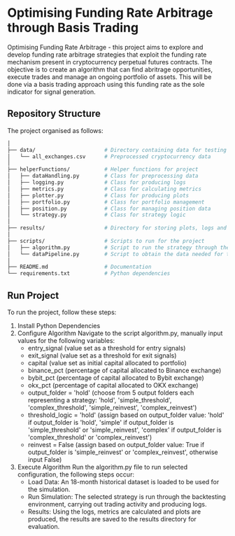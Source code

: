 # Optimising Funding Rate Arbitrage through Basis Trading

Optimising Funding Rate Arbitrage - this project aims to explore and develop funding rate arbitrage strategies that exploit the funding rate mechanism present in cryptocurrency perpetual futures contracts. The objective is to create an algorithm that can find abritrage opportunities, execute trades and manage an ongoing portfolio of assets. This will be done via a basis trading approach using this funding rate as the sole indicator for signal generation.

## Repository Structure
The project organised as follows:

```bash
│
├── data/                      # Directory containing data for testing
│   └── all_exchanges.csv      # Preprocessed cryptocurrency data
│
├── helperFunctions/           # Helper functions for project
│   ├── dataHandling.py        # Class for preprocessing data
│   ├── logging.py             # Class for producing logs
│   ├── metrics.py             # Class for calculating metrics
│   ├── plotter.py             # Class for producing plots
│   ├── portfolio.py           # Class for portfolio management
│   ├── position.py            # Class for managing position data
│   └── strategy.py            # Class for strategy logic
│
├── results/                   # Directory for storing plots, logs and metrics
│
├── scripts/                   # Scripts to run for the project
│   ├── algorithm.py           # Script to run the strategy through the simulation
│   └── dataPipeline.py        # Script to obtain the data needed for the simulation
│
├── README.md                  # Documentation
└── requirements.txt           # Python dependencies
```

## Run Project
To run the project, follow these steps:
1. Install Python Dependencies
2. Configure Algorithm
Navigate to the script algorithm.py, manually input values for the following variables:
    - entry_signal (value set as a threshold for entry signals)
    - exit_signal (value set as a threshold for exit signals)
    - capital (value set as initial capital allocated to portfolio)
    - binance_pct (percentage of capital allocated to Binance exchange)
    - bybit_pct (percentage of capital allocated to Bybit exchange)
    - okx_pct (percentage of capital allocated to OKX exchange)
    - output_folder = 'hold' (choose from 5 output folders each representing a strategy: 'hold', 'simple_threshold', 'complex_threshold', 'simple_reinvest', 'complex_reinvest')
    - threshold_logic = 'hold' (assign based on output_folder value: 'hold' if output_folder is 'hold', 'simple' if output_folder is 'simple_threshold' or 'simple_reinvest', 'complex' if output_folder is 'complex_threshold' or 'complex_reinvest')
    - reinvest = False (assign based on output_folder value: True if output_folder is 'simple_reinvest' or 'complex_reinvest', otherwise input False)
3. Execute Algorithm
Run the algorithm.py file to run selected configuration, the following steps occur:
    - Load Data: An 18-month historical dataset is loaded to be used for the simulation.
    - Run Simulation: The selected strategy is run through the backtesting environment, carrying out trading activity and producing logs.
    - Results: Using the logs, metrics are calculated and plots are produced, the results are saved to the results directory for evaluation.
